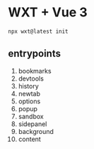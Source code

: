 # WXT + Vue 3

```sh
npx wxt@latest init
```

## entrypoints

1. bookmarks
2. devtools
3. history
4. newtab
5. options
6. popup
7. sandbox
8. sidepanel
9. background
10. content
